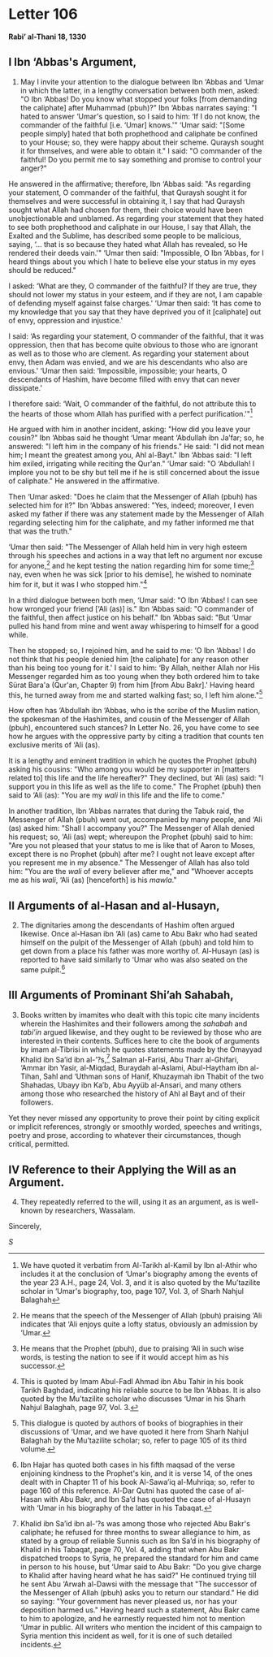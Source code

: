 Letter 106
==========

**Rabi’ al-Thani 18, 1330**

I Ibn ‘Abbas's Argument,
------------------------

1) May I invite your attention to the dialogue between Ibn ‘Abbas and
‘Umar in which the latter, in a lengthy conversation between both men,
asked: "O Ibn ‘Abbas! Do you know what stopped your folks [from
demanding the caliphate] after Muhammad (pbuh)?" Ibn ‘Abbas narrates
saying: "I hated to answer ‘Umar's question, so I said to him: ‘If I do
not know, the commander of the faithful [i.e. ‘Umar] knows.'" ‘Umar
said: "[Some people simply] hated that both prophethood and caliphate be
confined to your House; so, they were happy about their scheme. Quraysh
sought it for thmselves, and were able to obtain it." I said: "O
commander of the faithful! Do you permit me to say something and promise
to control your anger?"

He answered in the affirmative; therefore, Ibn ‘Abbas said: "As
regarding your statement, O commander of the faithful, that Quraysh
sought it for themselves and were successful in obtaining it, I say that
had Quraysh sought what Allah had chosen for them, their choice would
have been unobjectionable and unblamed. As regarding your statement that
they hated to see both prophethood and caliphate in our House, I say
that Allah, the Exalted and the Sublime, has described some people to be
malicious, saying, ‘... that is so because they hated what Allah has
revealed, so He rendered their deeds vain.'" ‘Umar then said:
"Impossible, O Ibn ‘Abbas, for I heard things about you which I hate to
believe else your status in my eyes should be reduced."

I asked: ‘What are they, O commander of the faithful? If they are true,
they should not lower my status in your esteem, and if they are not, I
am capable of defending myself against false charges.' ‘Umar then said:
‘It has come to my knowledge that you say that they have deprived you of
it [caliphate] out of envy, oppression and injustice.'

I said: ‘As regarding your statement, O commander of the faithful, that
it was oppression, then that has become quite obvious to those who are
ignorant as well as to those who are clement. As regarding your
statement about envy, then Adam was envied, and we are his descendants
who also are envious.' ‘Umar then said: ‘Impossible, impossible; your
hearts, O descendants of Hashim, have become filled with envy that can
never dissipate.'

I therefore said: ‘Wait, O commander of the faithful, do not attribute
this to the hearts of those whom Allah has purified with a perfect
purification.'"[^1]

He argued with him in another incident, asking: "How did you leave your
cousin?" Ibn ‘Abbas said he thought ‘Umar meant ‘Abdullah ibn Ja’far;
so, he answered: "I left him in the company of his friends." He said: "I
did not mean him; I meant the greatest among you, Ahl al-Bayt." Ibn
‘Abbas said: "I left him exiled, irrigating while reciting the Qur'an."
‘Umar said: "O ‘Abdullah! I implore you not to be shy but tell me if he
is still concerned about the issue of caliphate." He answered in the
affirmative.

Then ‘Umar asked: "Does he claim that the Messenger of Allah (pbuh) has
selected him for it?" Ibn ‘Abbas answered: "Yes, indeed; moreover, I
even asked my father if there was any statement made by the Messenger of
Allah regarding selecting him for the caliphate, and my father informed
me that that was the truth."

‘Umar then said: "The Messenger of Allah held him in very high esteem
through his speeches and actions in a way that left no argument nor
excuse for anyone,[^2] and he kept testing the nation regarding him for
some time;[^3] nay, even when he was sick [prior to his demise], he
wished to nominate him for it, but it was I who stopped him."[^4]

In a third dialogue between both men, ‘Umar said: "O Ibn ‘Abbas! I can
see how wronged your friend [‘Ali (as)] is." Ibn ‘Abbas said: "O
commander of the faithful, then affect justice on his behalf." Ibn
‘Abbas said: "But ‘Umar pulled his hand from mine and went away
whispering to himself for a good while.

Then he stopped; so, I rejoined him, and he said to me: ‘O Ibn ‘Abbas! I
do not think that his people denied him [the caliphate] for any reason
other than his being too young for it.' I said to him: ‘By Allah,
neither Allah nor His Messenger regarded him as too young when they both
ordered him to take Sürat Bara'a (Qur'an, Chapter 9) from him [from Abu
Bakr].' Having heard this, he turned away from me and started walking
fast; so, I left him alone."[^5]

How often has ‘Abdullah ibn ‘Abbas, who is the scribe of the Muslim
nation, the spokesman of the Hashimites, and cousin of the Messenger of
Allah (pbuh), encountered such stances? In Letter No. 26, you have come
to see how he argues with the oppressive party by citing a tradition
that counts ten exclusive merits of ‘Ali (as).

It is a lengthy and eminent tradition in which he quotes the Prophet
(pbuh) asking his cousins: "Who among you would be my supporter in
[matters related to] this life and the life hereafter?" They declined,
but ‘Ali (as) said: "I support you in this life as well as the life to
come." The Prophet (pbuh) then said to ‘Ali (as): "You are my *wali* in
this life and the life to come."

In another tradition, Ibn ‘Abbas narrates that during the Tabuk raid,
the Messenger of Allah (pbuh) went out, accompanied by many people, and
‘Ali (as) asked him: "Shall I accompany you?" The Messenger of Allah
denied his request; so, ‘Ali (as) wept; whereupon the Prophet (pbuh)
said to him: "Are you not pleased that your status to me is like that of
Aaron to Moses, except there is no Prophet (pbuh) after me? I ought not
leave except after you represent me in my absence." The Messenger of
Allah has also told him: "You are the *wali* of every believer after
me," and "Whoever accepts me as his *wali*, ‘Ali (as) [henceforth] is
his *mawla*."

II Arguments of al-Hasan and al-Husayn,
---------------------------------------

2) The dignitaries among the descendants of Hashim often argued
likewise. Once al-Hasan ibn ‘Ali (as) came to Abu Bakr who had seated
himself on the pulpit of the Messenger of Allah (pbuh) and told him to
get down from a place his father was more worthy of. Al-Husayn (as) is
reported to have said similarly to ‘Umar who was also seated on the same
pulpit.[^6]

III Arguments of Prominant Shi’ah Sahabah,
------------------------------------------

3) Books written by imamites who dealt with this topic cite many
incidents wherein the Hashimites and their followers among the *sahabah*
and *tabi’in* argued likewise, and they ought to be reviewed by those
who are interested in their contents. Suffices here to cite the book of
arguments by imam al-Tibrisi in which he quotes statements made by the
Omayyad Khalid ibn Sa’id ibn al-’?s,[^7] Salman al-Farisi, Abu Tharr
al-Ghifari, ‘Ammar ibn Yasir, al-Miqdad, Buraydah al-Aslami,
Abul-Haytham ibn al-Tihan, Sahl and ‘Uthman sons of Hanif, Khuzaymah ibn
Thabit of the two Shahadas, Ubayy ibn Ka’b, Abu Ayyüb al-Ansari, and
many others among those who researched the history of Ahl al Bayt and of
their followers.

Yet they never missed any opportunity to prove their point by citing
explicit or implicit references, strongly or smoothly worded, speeches
and writings, poetry and prose, according to whatever their
circumstances, though critical, permitted.

IV Reference to their Applying the Will as an Argument.
-------------------------------------------------------

4) They repeatedly referred to the will, using it as an argument, as is
well-known by researchers, Wassalam.

Sincerely,

*S*

[^1]: We have quoted it verbatim from Al-Tarikh al-Kamil by Ibn al-Athir
who includes it at the conclusion of ‘Umar's biography among the events
of the year 23 A.H., page 24, Vol. 3, and it is also quoted by the
Mu’tazilite scholar in ‘Umar's biography, too, page 107, Vol. 3, of
Sharh Nahjul Balaghah

[^2]: He means that the speech of the Messenger of Allah (pbuh) praising
‘Ali indicates that ‘Ali enjoys quite a lofty status, obviously an
admission by ‘Umar.

[^3]: He means that the Prophet (pbuh), due to praising ‘Ali in such
wise words, is testing the nation to see if it would accept him as his
successor.

[^4]: This is quoted by Imam Abul-Fadl Ahmad ibn Abu Tahir in his book
Tarikh Baghdad, indicating his reliable source to be Ibn ‘Abbas. It is
also quoted by the Mu’tazilite scholar who discusses ‘Umar in his Sharh
Nahjul Balaghah, page 97, Vol. 3.

[^5]: This dialogue is quoted by authors of books of biographies in
their discussions of ‘Umar, and we have quoted it here from Sharh Nahjul
Balaghah by the Mu’tazilite scholar; so, refer to page 105 of its third
volume.

[^6]: Ibn Hajar has quoted both cases in his fifth maqsad of the verse
enjoining kindness to the Prophet's kin, and it is verse 14, of the ones
dealt with in Chapter 11 of his book Al-Sawa’iq al-Muhriqa; so, refer to
page 160 of this reference. Al-Dar Qutni has quoted the case of al-Hasan
with Abu Bakr, and Ibn Sa’d has quoted the case of al-Husayn with ‘Umar
in his biography of the latter in his Tabaqat.

[^7]: Khalid ibn Sa’id ibn al-’?s was among those who rejected Abu
Bakr's caliphate; he refused for three months to swear allegiance to
him, as stated by a group of reliable Sunnis such as Ibn Sa’d in his
biography of Khalid in his Tabaqat, page 70, Vol. 4, adding that when
Abu Bakr dispatched troops to Syria, he prepared the standard for him
and came in person to his house, but ‘Umar said to Abu Bakr: "Do you
give charge to Khalid after having heard what he has said?" He continued
trying till he sent Abu ‘Arwah al-Dawsi with the message that "The
successor of the Messenger of Allah (pbuh) asks you to return our
standard." He did so saying: "Your government has never pleased us, nor
has your deposition harmed us." Having heard such a statement, Abu Bakr
came to him to apologize, and he earnestly requested him not to mention
‘Umar in public. All writers who mention the incident of this campaign
to Syria mention this incident as well, for it is one of such detailed
incidents.


